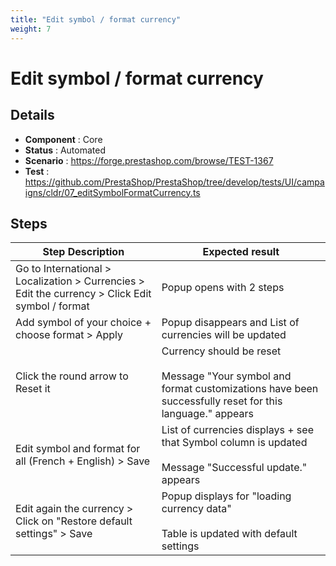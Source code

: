 ```yaml
---
title: "Edit symbol / format currency"
weight: 7
---
```


# Edit symbol / format currency
## Details
* **Component** : Core
* **Status** : Automated
* **Scenario** : https://forge.prestashop.com/browse/TEST-1367
* **Test** : https://github.com/PrestaShop/PrestaShop/tree/develop/tests/UI/campaigns/cldr/07_editSymbolFormatCurrency.ts

## Steps
| Step Description | Expected result |
| ----- | ----- |
| Go to International > Localization > Currencies > Edit the currency > Click Edit symbol / format | Popup opens with 2 steps |
| Add symbol of your choice + choose format > Apply | Popup disappears and List of currencies will be updated |
| Click the round arrow to Reset it | Currency should be reset<br><br>Message "Your symbol and format customizations have been successfully reset for this language." appears |
| Edit symbol and format for all (French + English) > Save | List of currencies displays + see that Symbol column is updated<br><br>Message "Successful update." appears |
| Edit again the currency > Click on "Restore default settings" > Save | Popup displays for "loading currency data"<br><br>Table is updated with default settings |